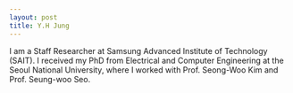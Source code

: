 ```yaml
---
layout: post
title: Y.H Jung
---
```

I am a Staff Researcher at Samsung Advanced Institute of Technology (SAIT). I received my PhD from Electrical and Computer Engineering at the Seoul National University, where I worked with Prof. Seong-Woo Kim and Prof. Seung-woo Seo.


<!--
### Built on Poole

Poole is the Jekyll Butler, 
* Complete Jekyll setup included (layouts, config, [404](/404), [RSS feed](/atom.xml), posts, and [example page](/about))
* Mobile friendly design and development


### Lanyon features

In addition to the features of Poole, Lanyon adds the following:

* Toggleable sliding sidebar (built with only CSS) via **☰** link in top corner
* Sidebar includes support for textual modules and a dynamically generated navigation with active link support
* Two orientations for content and sidebar, default (left sidebar) and [reverse](https://github.com/poole/lanyon#reverse-layout) (right sidebar), available via `<body>` classes
* [Eight optional color schemes](https://github.com/poole/lanyon#themes), available via `<body>` classes

[Head to the readme](https://github.com/poole/lanyon#readme) to learn more.

### Browser support

Lanyon is by preference a forward-thinking project. In addition to the latest versions of Chrome, Safari (mobile and desktop), and Firefox, it is only compatible with Internet Explorer 9 and above.

### Download

Lanyon is developed on and hosted with GitHub. Head to the <a href="https://github.com/poole/lanyon">GitHub repository</a> for downloads, bug reports, and features requests.

Thanks!

-->